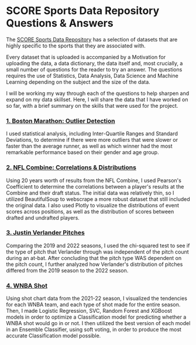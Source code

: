 # SCORE Sports Data Repository Questions & Answers

The [SCORE Sports Data Repository](data.scorenetwork.org) has a selection of datasets that are highly specific to the sports that they are associated with.

Every dataset that is uploaded is accompanied by a Motivation for uploading the data, a data dictionary, the data itself and, most crucially, a small number of questions for the reader to try an answer.  The questions requires the use of Statistics, Data Analysis, Data Science and Machine Learning depending on the subject and the size of the data.

I will be working my way through each of the questions to help sharpen and expand on my data skillset.  Here, I will share the data that I have worked on so far, with a brief summary on the skills that were used for the project.

### [1. Boston Marathon: Outlier Detection](https://github.com/thebrianjohns/score_repo/blob/main/boston_marathon/boston_marathon_outliers.ipynb)
I used statistical analysis, including Inter-Quartile Ranges and Standard Deviations, to determine if there were more outliers that were slower or faster than the average runner, as well as which winner had the most remarkable performance based on their gender and age group.

### [2. NFL Combine: Correlations & Distributions](https://github.com/thebrianjohns/score_repo/blob/main/nfl_combine/nfl_combine.ipynb)
Using 20 years worth of results from the NFL Combine, I used Pearson's Coefficient to determine the correlations between a player's results at the Combine and their draft status.  The initial data was relatively thin, so I utilized BeautifulSoup to webscrape a more robust dataset that still included the original data.  I also used Plotly to visualize the distributions of event scores across positions, as well as the distribution of scores between drafted and undrafted players.

### [3. Justin Verlander Pitches](https://github.com/thebrianjohns/score_repo/blob/main/verlander/verlander_pitches.ipynb)
Comparing the 2019 and 2022 seasons, I used the chi-squared test to see if the type of pitch that Verlander through was independent of the pitch count during an at-bat.  After concluding that the pitch type WAS dependent on the pitch count, I further analyzed how Verlander's distribution of pitches differed from the 2019 season to the 2022 season.

### [4. WNBA Shot ](https://github.com/thebrianjohns/score_repo/blob/main/wnba/wnba_visuals_classification.ipynb)
Using shot chart data from the 2021-22 season, I visualized the tendencies for each WNBA team, and each type of shot made for the entire season.  Then, I made Logistic Regression, SVC, Random Forest and XGBoost models in order to optimize a Classification model for predicting whether a WNBA shot would go in or not.  I then utilized the best version of each model in an Ensemble Classifier, using soft voting, in order to produce the most accurate Classification model possible.